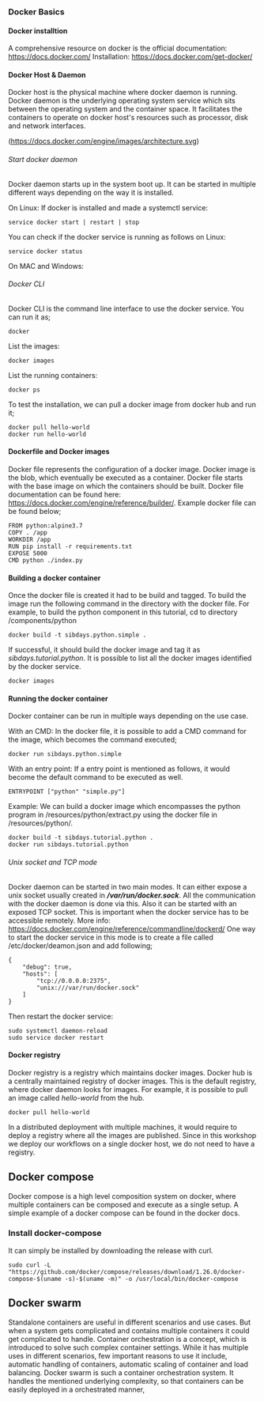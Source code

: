 ### Docker Basics


#### Docker installtion
A comprehensive resource on docker is the official documentation: https://docs.docker.com/
Installation: https://docs.docker.com/get-docker/


#### Docker Host & Daemon
Docker host is the physical machine where docker daemon is running. Docker daemon is the underlying operating system service which sits between the operating system and the container space.
It facilitates the containers to operate on docker host's resources such as processor, disk and network interfaces. 

 
(https://docs.docker.com/engine/images/architecture.svg)

###### Start docker daemon
Docker daemon starts up in the system boot up. It can be started in multiple different ways depending on the way it is installed.

On Linux:
If docker is installed and made a systemctl service:
```
service docker start | restart | stop
``` 

You can check if the docker service is running as follows on Linux:

```
service docker status
```

On MAC and Windows:


###### Docker CLI

Docker CLI is the command line interface to use the docker service. You can run it as;

```
docker
```

List the images:

```
docker images
```

List the running containers:
```
docker ps
```

To test the installation, we can pull a docker image from docker hub and run it;

```
docker pull hello-world
docker run hello-world
```


#### Dockerfile and Docker images

Docker file represents the configuration of a docker image. Docker image is the blob, which eventually be executed as a container. Docker file starts with the base image on which the containers should be built.
Docker file documentation can be found here: https://docs.docker.com/engine/reference/builder/. Example docker file can be found below;

```
FROM python:alpine3.7
COPY . /app
WORKDIR /app
RUN pip install -r requirements.txt
EXPOSE 5000
CMD python ./index.py
```


#### Building a docker container

Once the docker file is created it had to be build and tagged. To build the image run the following command in the directory with the docker file.
For example, to build the python component in this tutorial, cd to directory /components/python

```
docker build -t sibdays.python.simple .
```

If successful, it should build the docker image and tag it as *sibdays.tutorial.python*. It is possible to list all the docker images identified by the docker service.

```
docker images
``` 


#### Running the docker container

Docker container can be run in multiple ways depending on the use case.

With an CMD:
In the docker file, it is possible to add a CMD command for the image, which becomes the command executed;

```
docker run sibdays.python.simple
```

With an entry point:
If a entry point is mentioned as follows, it would become the default command to be executed as well.

```
ENTRYPOINT ["python" "simple.py"]
```

Example:
We can build a docker image which encompasses the python program in /resources/python/extract.py using the docker file in /resources/python/.

```
docker build -t sibdays.tutorial.python .
docker run sibdays.tutorial.python
``` 

###### Unix socket and TCP mode
Docker daemon can be started in two main modes. It can either expose a unix socket usually created in ***/var/run/docker.sock***. All the communication with the docker daemon is done via this.
Also it can be started with an exposed TCP socket. This is important when the docker service has to be accessible remotely. More info: https://docs.docker.com/engine/reference/commandline/dockerd/ 
One way to start the docker service in this mode is to create a file called /etc/docker/deamon.json and add following;
```
{
  	"debug": true,
	"hosts": [
		"tcp://0.0.0.0:2375",
		"unix:///var/run/docker.sock"
	]
}
```

Then restart the docker service:
```
sudo systemctl daemon-reload
sudo service docker restart
```

#### Docker registry

Docker registry is a registry which maintains docker images. Docker hub is a centrally maintained registry of docker images. This is the default registry, where docker daemon looks for images.
For example, it is possible to pull an image called *hello-world* from the hub.

```
docker pull hello-world
``` 
In a distributed deployment with multiple machines, it would require to deploy a registry where all the images are published. Since in this workshop we deploy our workflows on a single docker host, we do not need to have a registry.

## Docker compose

Docker compose is a high level composition system on docker, where multiple containers can be composed and execute as a single setup. A simple example of a docker compose can be found in the docker docs.

### Install docker-compose

It can simply be installed by downloading the release with curl.

```
sudo curl -L "https://github.com/docker/compose/releases/download/1.26.0/docker-compose-$(uname -s)-$(uname -m)" -o /usr/local/bin/docker-compose

```

## Docker swarm

Standalone containers are useful in different scenarios and use cases. But when a system gets complicated and contains multiple containers it could get complicated to handle. Container orchestration is a 
concept, which is introduced to solve such complex container settings. While it has multiple uses in different scenarios, few important reasons to use it include, automatic handling of containers, automatic scaling
of container and load balancing. Docker swarm is such a container orchestration system. It handles the mentioned underlying complexity, so that containers can be easily deployed in a orchestrated manner,
